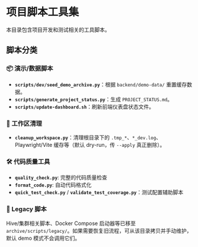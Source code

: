 # 项目脚本工具集

本目录包含项目开发和测试相关的工具脚本。

## 脚本分类

### 📦 演示/数据脚本
- **`scripts/dev/seed_demo_archive.py`**：根据 `backend/demo-data/` 重置缓存数据。
- **`scripts/generate_project_status.py`**：生成 `PROJECT_STATUS.md`。
- **`scripts/update-dashboard.sh`**：刷新前端仪表盘状态文件。

### 🧹 工作区清理
- **`cleanup_workspace.py`**：清理根目录下的 `.tmp_*`、`*_dev.log`、Playwright/Vite 缓存等（默认 dry-run，传 `--apply` 真正删除）。

### 🛠️ 代码质量工具
- **`quality_check.py`**: 完整的代码质量检查
- **`format_code.py`**: 自动代码格式化
- **`quick_test_check.py`** / **`validate_test_coverage.py`**：测试配置辅助脚本

### 🧼 Legacy 脚本

Hive/集群相关脚本、Docker Compose 启动器等已移至 `archive/scripts/legacy/`。如果需要恢复旧流程，可从该目录拷贝并手动维护，默认 demo 模式不会调用它们。
